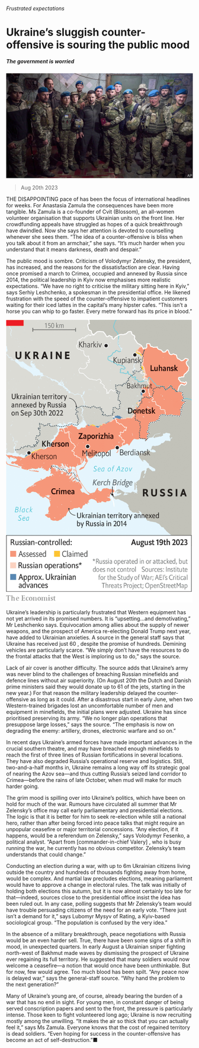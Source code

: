 ###### Frustrated expectations

# Ukraine’s sluggish counter-offensive is souring the public mood 

##### The government is worried 

![image](images/20230819_EUP509.jpg) 

> Aug 20th 2023 


THE DISAPPOINTING pace of  has been the focus of international headlines for weeks. For Anastasia Zamula the consequences have been more tangible. Ms Zamula is a co-founder of Cvit (Blossom), an all-women volunteer organisation that supports Ukrainian units on the front line. Her crowdfunding appeals have struggled as hopes of a quick breakthrough have dwindled. Now she says her attention is devoted to counselling  whenever she sees them. “The idea of a counter-offensive is bliss when you talk about it from an armchair,” she says. “It’s much harder when you understand that it means darkness, death and despair.”

The public mood is sombre. Criticism of Volodymyr Zelensky, the president, has increased, and the reasons for the dissatisfaction are clear. Having once promised a march to Crimea, occupied and annexed by Russia since 2014, the political leadership in Kyiv now emphasises more realistic expectations. “We have no right to criticise the military sitting here in Kyiv,” says Serhiy Leshchenko, a spokesman in the presidential office. He likened frustration with the speed of the counter-offensive to impatient customers waiting for their iced lattes in the capital’s many hipster cafes. “This isn’t a horse you can whip to go faster. Every metre forward has its price in blood.” 

![image](images/20230826_EPM987.png) 


Ukraine’s leadership is particularly frustrated that Western equipment has not yet arrived in its promised numbers. It is “upsetting…and demotivating,” Mr Leshchenko says. Equivocation among allies about the supply of newer weapons, and the prospect of America re-electing Donald Trump next year, have added to Ukrainian anxieties. A source in the general staff says that Ukraine has received just 60 , despite the promise of hundreds. Demining vehicles are particularly scarce. “We simply don’t have the resources to do the frontal attacks that the West is imploring us to do,” says the source. 

Lack of air cover is another difficulty. The source adds that Ukraine’s army was never blind to the challenges of breaching Russian minefields and defence lines without air superiority. (On August 20th the Dutch and Danish prime ministers said they would donate up to 61 of the jets, starting in the new year.) For that reason the military leadership delayed the counter-offensive as long as it could. After a disastrous start in early June, when two Western-trained brigades lost an uncomfortable number of men and equipment in minefields, the initial plans were adjusted. Ukraine has since prioritised preserving its army. “We no longer plan operations that presuppose large losses,” says the source. “The emphasis is now on degrading the enemy: artillery, drones, electronic warfare and so on.”

In recent days Ukraine’s armed forces have made important advances in the crucial southern theatre, and may have breached enough minefields to reach the first of three lines of Russian fortifications in several locations. They have also degraded Russia’s operational reserve and logistics. Still, two-and-a-half months in, Ukraine remains a long way off its strategic goal of nearing the Azov sea—and thus cutting Russia’s seized land corridor to Crimea—before the rains of late October, when mud will make for much harder going.

The grim mood is spilling over into Ukraine’s politics, which have been on hold for much of the war. Rumours have circulated all summer that Mr Zelensky’s office may call early parliamentary and presidential elections. The logic is that it is better for him to seek re-election while still a national hero, rather than after being forced into peace talks that might require an unpopular ceasefire or major territorial concessions. “Any election, if it happens, would be a referendum on Zelensky,” says Volodymyr Fesenko, a political analyst. “Apart from [commander-in-chief Valery] , who is busy running the war, he currently has no obvious competitor. Zelensky’s team understands that could change.” 

Conducting an election during a war, with up to 6m Ukrainian citizens living outside the country and hundreds of thousands fighting away from home, would be complex. And martial law precludes elections, meaning parliament would have to approve a change in electoral rules. The talk was initially of holding both elections this autumn, but it is now almost certainly too late for that—indeed, sources close to the presidential office insist the idea has been ruled out. In any case, polling suggests that Mr Zelensky’s team would have trouble persuading citizens of the need for an early vote. “There just isn’t a demand for it,” says Lubomyr Mysyv of Rating, a Kyiv-based sociological group. “The population is confused by the very idea.” 

In the absence of a military breakthrough, peace negotiations with Russia would be an even harder sell. True, there have been some signs of a shift in mood, in unexpected quarters. In early August a Ukrainian sniper fighting north-west of Bakhmut made waves by dismissing the prospect of Ukraine ever regaining its full territory. He suggested that many soldiers would now welcome a ceasefire—a notion that would once have been unthinkable. But for now, few would agree. Too much blood has been spilt. “Any peace now is delayed war,” says the general-staff source. “Why hand the problem to the next generation?” 

Many of Ukraine’s young are, of course, already bearing the burden of a war that has no end in sight. For young men, in constant danger of being served conscription papers and sent to the front, the pressure is particularly intense. Those keen to fight volunteered long ago; Ukraine is now recruiting mostly among the unwilling. “It makes the air so thick that you can actually feel it,” says Ms Zamula. Everyone knows that the cost of regained territory is dead soldiers. “Even hoping for success in the counter-offensive has become an act of self-destruction.”■


